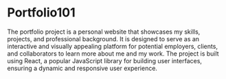 # Portfolio101
The portfolio project is a personal website that showcases my skills, projects, and professional background. It is designed to serve as an interactive and visually appealing platform for potential employers, clients, and collaborators to learn more about me and my work. The project is built using React, a popular JavaScript library for building user interfaces, ensuring a dynamic and responsive user experience.
